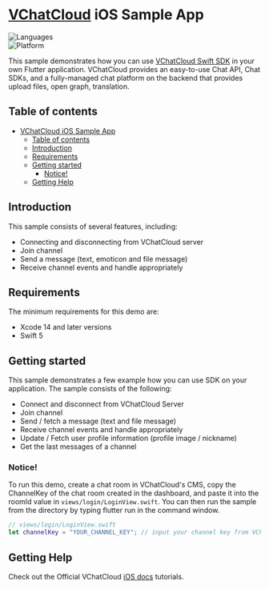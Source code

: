 # [VChatCloud](https://vchatcloud.com) iOS Sample App

![Languages](https://img.shields.io/badge/language-Swift-informational)  
![Platform](https://img.shields.io/badge/platform-iOS-informational)

This sample demonstrates how you can use [VChatCloud Swift SDK](https://github.com/e7works-git/VChatCloud-Swift-SDK) in your own Flutter application. VChatCloud provides an easy-to-use Chat API, Chat SDKs, and a fully-managed chat platform on the backend that provides upload files, open graph, translation.

## Table of contents

- [VChatCloud iOS Sample App](#vchatcloud-ios-sample-app)
  - [Table of contents](#table-of-contents)
  - [Introduction](#introduction)
  - [Requirements](#requirements)
  - [Getting started](#getting-started)
    - [Notice!](#notice)
  - [Getting Help](#getting-help)

## Introduction

This sample consists of several features, including:

- Connecting and disconnecting from VChatCloud server
- Join channel
- Send a message (text, emoticon and file message)
- Receive channel events and handle appropriately

## Requirements

The minimum requirements for this demo are:

- Xcode 14 and later versions
- Swift 5

## Getting started

This sample demonstrates a few example how you can use SDK on your application. The sample consists of the following:

- Connect and disconnect from VChatCloud Server
- Join channel
- Send / fetch a message (text and file message)
- Receive channel events and handle appropriately
- Update / Fetch user profile information (profile image / nickname)
- Get the last messages of a channel

### Notice!

To run this demo, create a chat room in VChatCloud's CMS, copy the ChannelKey of the chat room created in the dashboard, and paste it into the roomId value in `views/login/LoginView.swift`. You can then run the sample from the directory by typing flutter run in the command window.

```swift
// views/login/LoginView.swift
let channelKey = "YOUR_CHANNEL_KEY"; // input your channel key from VChatCloud CMS
```

## Getting Help

Check out the Official VChatCloud [iOS docs](https://vchatcloud.com/doc/ios/chat/gettingStarted.html) tutorials.
